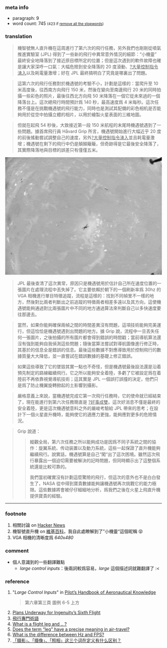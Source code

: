 ### meta info

- paragraph: 9
- word count: 745 <small>(423 if [remove all the stopwords](https://tools.fromdev.com/remove-stopwords-online.html))</small>

### translation

> 機智號無人直升機在這周進行了第六次的飛行任務，另外我們也剛剛從噴氣推進實驗室 (JPL) 得到了一些新的飛行中異常意外情況的細節：“小機靈” 最終安全地降落到了接近原目標所定的位置；但是這次遇到的軟件故障也確是讓大家深呼一口氣：大幅危險到安全降落的 20 度滾動、<u>?大量控制指令湧入</u>以及耗電量激增；好在 JPL 最終搞明白了究竟是哪裏出了問題。

> 這第六次的飛行任務對於機遇號的考驗不小，計劃是這樣的：當爬升至 10 米高度後，往西南方向飛行 150 米，然後在變向至南邊飛行 20 米的同時拍攝一些彩色的照片，最後往西北方向飛 50 米降落在一個它從未來過的一個降落台上。這次總飛行時間預計爲 140 秒，最高速度爲 4 米每秒。這次任務不僅是在挑戰機遇號的飛行能力，同時也是測試其配備的彩色相机是否能夠用於從空中拍攝立體的相片，以用於繪製火星表面的三維地圖。

> 但就在起飛 54 秒後，大致接近第一段 150 米航程的末尾時機遇號遇到了一些問題。據首席飛行員 Håvard Grip 所言，機遇號開始進行大幅近乎 20 度的前後搖動嘗試調整自己的速度，另外<u>?大量控制指令湧入</u>並且耗電量激增；機遇號在剩下的飛行中仍是顛顛簸簸，但奇跡得是它最後安全降落了，其實際降落地與目標的誤差只有僅僅五米。

<img src="./images/004_ingenuity_navigation_camera_final_29_seconds.gif" height="35%" width="auto" margin="auto" alt="Sequence of images taken by Ingenuity’s navigation camera shows the final 29 seconds of flight six.">

> JPL 最後查清了這次異常，原因只是機遇號用於估計自己所在速度位置的一張圖片在處理流程中丟失掉了。它主要依賴於朝下的一個刷新率爲 30hz 的 VGA 相機進行單目特徵追蹤，流程是這樣的：找到不同幀里不一樣的地方，然後對比兩者判斷出之前追蹤的特徵兩者相差多遠以及其方向，這使機遇號能夠通過對比兩張圖片中不同的地方通過算法來判斷自己以多快速度要往那邊去。

> 當然，如果你能夠確保兩幀之間的時間差異沒有問題，這項技術能夠完美運行，但這恰恰是機遇號遇到出問題的地方。據 Grip 說，流程中一旦丟失任何一張圖片，之後拍攝的所有圖片都會得到錯誤的時間戳；當前導航算法還沒有強到能夠自我偵測這些問題；隨後當算法嘗試對導航圖像進行修正時，其基於的信息全是錯誤的信息。最後這些數據不對應導致用於控制飛行的數據質量大大降低，並一直嘗試在錯誤數據的基礎上修正錯誤。

> 如果這些導致了它的墜毀其實一點也不奇怪，但是機遇號最後設法還是沿着預先制定的路線繼續飛行。它之所以能夠安全着陸，多虧了它被設定爲在着陸前不再依靠視覺導航技術；這其實是 JPL 一個誤打誤撞的決定，他們只是爲了防止機翼旋轉掀起的土影響到攝影。

> 嚴格意義上來說，當機遇號完成它第一次飛行任務時，它的使命就已經結束了，現在能進行到第六次任務簡直是 <u>?好事成雙</u>。這次好消息不僅是最終的安全着陸，更是這次機遇號意料之外的嚴峻考驗給 JPL 帶來的思考；在設計下一個火星直升機時，能夠使它的適應力更強，能夠應對更多的危險情況。

> Grip 說道：
>
> > 縱觀全局，第六次任務之所以能夠成功是因爲不同子系統之間的協作：旋翼系統、传动装置以及動力系統，這些一起保證了直升機能夠繼續飛行。說實話，機遇號算是自己“闖“出了這次困境。雖然這次飛行暴露出一個迫切需要被解決的記時問題，但同時顯示出了這整個系統還是比較可靠的。
> >
> > 我們當初確實沒有計劃這麼驚險的飛行，但這次的意外也不是白白發生了，NASA 從中得到寶貴數據能夠讓機遇號再次挑戰它的能力極限。這些數據將會被仔仔細細地分析，爲我們之後在火星上飛直升機提供寶貴的經驗。

---

### footnote

1. 相關討論 on [Hacker News](https://news.ycombinator.com/item?id=27312169)
2. 機智號直升機 on [維基百科](https://zh.wikipedia.org/wiki/%E6%9C%BA%E6%99%BA%E5%8F%B7)，我自此處瞭解到了”小機靈“這個昵稱 😝
3. VGA 相機的清晰度爲 *640*x*480*

### comment

- 個人意識到的一些翻譯難點
  - _large control inputs_：後兩詞較爲容易，_large_ 這個描述詞就難翻譯了 :<

### reference

1. "_Large Control Inputs_" in [Pilot’s Handbook of Aeronautical Knowledge](https://www.faa.gov/regulations_policies/handbooks_manuals/aviation/phak/)
   > 第六章第三頁 圖例 6-5 上方
2. [Plans Underway for Ingenuity’s Sixth Flight](https://mars.nasa.gov/technology/helicopter/status/302/plans-underway-for-ingenuitys-sixth-flight/)
3. [飛行專門術語](https://blog.xuite.net/tolarku/blog/15798760)
4. [What is a flight leg and .. ?](https://aviation.stackexchange.com/questions/5185/what-is-a-flight-leg-and-why-it-is-so-important-for-an-aircraft)
5. [Does the term “leg” have a precise meaning in air-travel?](https://travel.stackexchange.com/questions/78997/does-the-term-leg-have-a-precise-meaning-in-air-travel)
6. [What is the difference between Hz and FPS?](https://www.reddit.com/r/explainlikeimfive/comments/c8d83e/eli5_what_is_the_difference_between_hz_and_fps/)
7. [「摄影」、「摄像」、「照相」这三个词在定义有什么区别？](https://archive.is/iR7Ud)
